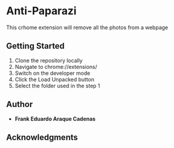 # Anti-Paparazi

This crhome extension will remove all the photos from a webpage

## Getting Started

1. Clone the repository locally
2. Navigate to chrome://extensions/
3. Switch on the developer mode
4. Click the Load Unpacked button
5. Select the folder used in the step 1

## Author

- **Frank Eduardo Araque Cadenas**

## Acknowledgments
